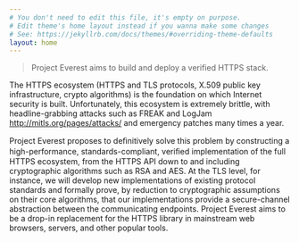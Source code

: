```yaml
---
# You don't need to edit this file, it's empty on purpose.
# Edit theme's home layout instead if you wanna make some changes
# See: https://jekyllrb.com/docs/themes/#overriding-theme-defaults
layout: home
---
```


   
<div class="home">

 
<blockquote>
<p class="">Project Everest aims to build and deploy a verified HTTPS stack. </p>
</blockquote>

<p>The HTTPS ecosystem (HTTPS and TLS protocols, X.509 public key infrastructure, crypto algorithms) is the foundation on which Internet security is built. Unfortunately, this ecosystem is extremely brittle, with headline-grabbing attacks such as FREAK and LogJam <a href="http://mitls.org/pages/attacks/">http://mitls.org/pages/attacks/</a> and emergency patches many times a year. </p>

<p>Project Everest proposes to deﬁnitively solve this problem by constructing a high-performance, standards-compliant, veriﬁed implementation of the full HTTPS ecosystem, from the HTTPS API down to and including cryptographic algorithms such as RSA and AES. At the TLS level, for instance, we will develop new implementations of existing protocol standards and formally prove, by reduction to cryptographic assumptions on their core algorithms, that our implementations provide a secure-channel abstraction between the communicating endpoints. Project Everest aims to be a drop-in replacement for the HTTPS library in mainstream web browsers, servers, and other popular tools.</p>
